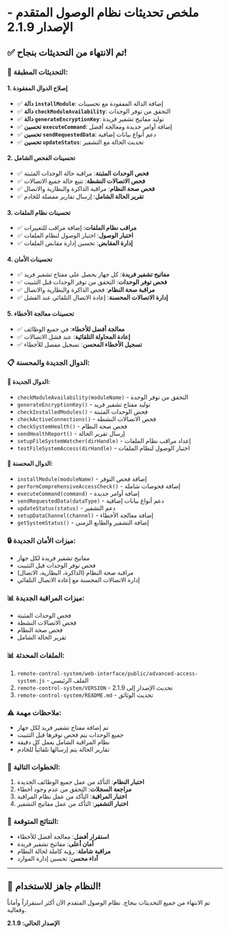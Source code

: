 # ملخص تحديثات نظام الوصول المتقدم - الإصدار 2.1.9

## ✅ تم الانتهاء من التحديثات بنجاح!

### 🔧 التحديثات المطبقة:

#### 1. إصلاح الدوال المفقودة
- ✅ **دالة `installModule`**: إضافة الدالة المفقودة مع تحسينات
- ✅ **دالة `checkModuleAvailability`**: التحقق من توفر الوحدات
- ✅ **دالة `generateEncryptionKey`**: توليد مفاتيح تشفير فريدة
- ✅ **تحسين `executeCommand`**: إضافة أوامر جديدة ومعالجة أفضل
- ✅ **تحسين `sendRequestedData`**: دعم أنواع بيانات إضافية
- ✅ **تحسين `updateStatus`**: تحديث الحالة مع التشفير

#### 2. تحسينات الفحص الشامل
- ✅ **فحص الوحدات المثبتة**: مراقبة حالة الوحدات المثبتة
- ✅ **فحص الاتصالات النشطة**: تتبع حالة جميع الاتصالات
- ✅ **فحص صحة النظام**: مراقبة الذاكرة والبطارية والاتصال
- ✅ **تقرير الحالة الشامل**: إرسال تقارير مفصلة للخادم

#### 3. تحسينات نظام الملفات
- ✅ **مراقب نظام الملفات**: إضافة مراقب للتغييرات
- ✅ **اختبار الوصول**: اختبار الوصول لنظام الملفات
- ✅ **إدارة المقابض**: تحسين إدارة مقابض الملفات

#### 4. تحسينات الأمان
- ✅ **مفاتيح تشفير فريدة**: كل جهاز يحصل على مفتاح تشفير فريد
- ✅ **فحص توفر الوحدات**: التحقق من توفر الوحدات قبل التثبيت
- ✅ **مراقبة صحة النظام**: فحص الذاكرة والبطارية والاتصال
- ✅ **إدارة الاتصالات المحسنة**: إعادة الاتصال التلقائي عند الفشل

#### 5. تحسينات معالجة الأخطاء
- ✅ **معالجة أفضل للأخطاء**: في جميع الوظائف
- ✅ **إعادة المحاولة التلقائية**: عند فشل الاتصالات
- ✅ **تسجيل الأخطاء المحسن**: تسجيل مفصل للأخطاء

### 📋 الدوال الجديدة والمحسنة:

#### 🔧 الدوال الجديدة:
- `checkModuleAvailability(moduleName)` - التحقق من توفر الوحدة
- `generateEncryptionKey()` - توليد مفتاح تشفير فريد
- `checkInstalledModules()` - فحص الوحدات المثبتة
- `checkActiveConnections()` - فحص الاتصالات النشطة
- `checkSystemHealth()` - فحص صحة النظام
- `sendHealthReport()` - إرسال تقرير الحالة
- `setupFileSystemWatcher(dirHandle)` - إعداد مراقب نظام الملفات
- `testFileSystemAccess(dirHandle)` - اختبار الوصول لنظام الملفات

#### 🔧 الدوال المحسنة:
- `installModule(moduleName)` - إضافة فحص التوفر
- `performComprehensiveAccessCheck()` - إضافة فحوصات شاملة
- `executeCommand(command)` - إضافة أوامر جديدة
- `sendRequestedData(dataType)` - دعم أنواع بيانات إضافية
- `updateStatus(status)` - دعم التشفير
- `setupDataChannel(channel)` - إضافة معالجة الأخطاء
- `getSystemStatus()` - إضافة التشفير والطابع الزمني

### 🔒 ميزات الأمان الجديدة:
- مفاتيح تشفير فريدة لكل جهاز
- فحص توفر الوحدات قبل التثبيت
- مراقبة صحة النظام (الذاكرة، البطارية، الاتصال)
- إدارة الاتصالات المحسنة مع إعادة الاتصال التلقائي

### 📊 ميزات المراقبة الجديدة:
- فحص الوحدات المثبتة
- فحص الاتصالات النشطة
- فحص صحة النظام
- تقرير الحالة الشامل

### 📊 الملفات المحدثة:
1. `remote-control-system/web-interface/public/advanced-access-system.js` - الملف الرئيسي
2. `remote-control-system/VERSION` - تحديث الإصدار إلى 2.1.9
3. `remote-control-system/README.md` - تحديث الوثائق

### ⚠️ ملاحظات مهمة:
- تم إضافة مفتاح تشفير فريد لكل جهاز
- جميع الوحدات يتم فحص توفرها قبل التثبيت
- نظام المراقبة الشامل يعمل كل دقيقة
- تقارير الحالة يتم إرسالها تلقائياً للخادم

### 🚀 الخطوات التالية:
1. **اختبار النظام**: التأكد من عمل جميع الوظائف الجديدة
2. **مراجعة السجلات**: التحقق من عدم وجود أخطاء
3. **اختبار المراقبة**: التأكد من عمل نظام المراقبة
4. **اختبار التشفير**: التأكد من عمل مفاتيح التشفير

### 🎯 النتائج المتوقعة:
- **استقرار أفضل**: معالجة أفضل للأخطاء
- **أمان أعلى**: مفاتيح تشفير فريدة
- **مراقبة شاملة**: رؤية كاملة لحالة النظام
- **أداء محسن**: تحسين إدارة الموارد

---

## 🎉 النظام جاهز للاستخدام!

تم الانتهاء من جميع التحديثات بنجاح. نظام الوصول المتقدم الآن أكثر استقراراً وأماناً وفعالية.

**الإصدار الحالي: 2.1.9**